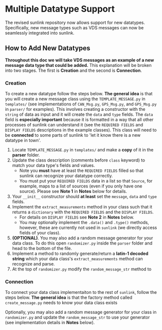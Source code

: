 # Multiple Datatype Support

The revised sunlink repository now allows support for new datatypes. Specifically, new message types such as VDS messages can now be seamlessly integrated into sunlink.

## How to Add New Datatypes

**Throughout this doc we will take VDS messages as an example of a new message data type that could be added.** This explanation will be broken into two stages. The first is **Creation** and the second is **Connection**.

### Creation

To create a new datatype follow the steps below. **The general idea** is that you will create a new message class using the `TEMPLATE_MESSAGE.py` in `templates/` (see implementations of `CAN_Msg.py`, `GPS_Msg.py`, and `GPS_Msg.py` in `parser/` for examples). This involves creating a constructor with the `string` of data as input and it will create the `data` and `type` fields. The `data` field is **especially important** because it is formatted in a way that all other processes of sunlink can understand it (see the `REQUIRED FIELDS` and `DISPLAY FIELDS` descriptions in the example classes). This class will need to be **connected** to some parts of sunlink to 'let it know there is a new datatype in town'.

1. Locate `TEMPLATE_MESSAGE.py` in `templates/` and make a **copy** of it in the **parser** folder.
2. Update the class description (comments before `class` keyword) to match your data type's fields and values.
    - Note you **must** have at least the `REQUIRED FIELDS` filled so that sunlink can recognize your datatype correctly.
    - You must put your `REQUIRED FIELDS` data in a list so that `Source`, for example, maps to a list of sources (even if you only have one source). Please see **Note 1** in **Notes** below for details.
3. Your `__init__` constructor should **at least** set the `message`, `data` and `type` fields.
4. Implement the `extract_measurements` method in your class such that it returns a `dictionary` with the `REQUIRED FIELDS` and the `DISPLAY FIELDS`.
    - For details on `DISPLAY FIELDS` see **Note 2** in **Notes** below.
    - You may optionally implement the `.data()` and `.type()` methods, however, these are currently not used in `sunlink` (we directly access fields of your class).
5. **(OPTIONAL)**. You may also add a random message generator for your data class. To do this open `randomizer.py` inside the `parser` folder and head to the bottom of the file.
6. Implement a method to randomly generate/return a **latin-1 decoded string** which your data class's `extract_measurements` method can recognize and parse.
7. At the top of `randomizer.py` modify the `random_message_str` method to

### Connection

To connect your data class implementaiton to the rest of `sunlink`, follow the steps below. **The general idea** is that the factory method called `create_message.py` needs to know your data class exists

Optionally, you may also add a random message generator for your class in `randomizer.py` and update the `random_message_str` to use your generator (see implementation details in **Notes** below).
